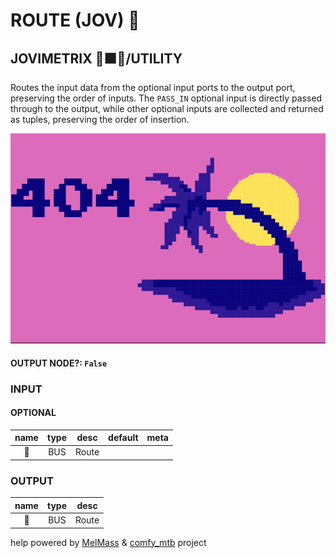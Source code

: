 # ROUTE (JOV) 🚌

## JOVIMETRIX 🔺🟩🔵/UTILITY

Routes the input data from the optional input ports to the output port, preserving the order of inputs. The `PASS_IN` optional input is directly passed through to the output, while other optional inputs are collected and returned as tuples, preserving the order of insertion.

![ROUTE](https://raw.githubusercontent.com/Amorano/Jovimetrix-examples/master/node/ROUTE/ROUTE.png)

#### OUTPUT NODE?: `False`

### INPUT

#### OPTIONAL

name | type | desc | default | meta
:---:|:---:|---|:---:|---
🚌  |  BUS  | Route |  | 

### OUTPUT

name | type | desc
:---:|:---:|---
🚌  |  BUS  | Route 

help powered by [MelMass](https://github.com/melMass) & [comfy_mtb](https://github.com/melMass/comfy_mtb) project